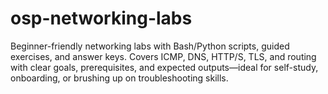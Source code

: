# osp-networking-labs
Beginner-friendly networking labs with Bash/Python scripts, guided exercises, and answer keys. Covers ICMP, DNS, HTTP/S, TLS, and routing with clear goals, prerequisites, and expected outputs—ideal for self-study, onboarding, or brushing up on troubleshooting skills.
